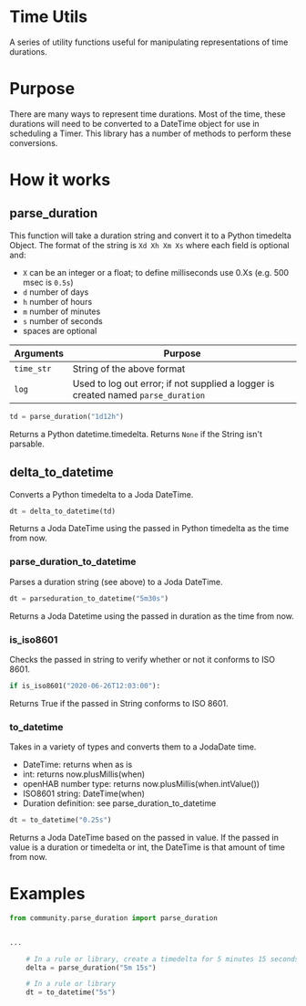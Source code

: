 # Time Utils
A series of utility functions useful for manipulating representations of time durations.

# Purpose
There are many ways to represent time durations.
Most of the time, these durations will need to be converted to a DateTime object for use in scheduling a Timer.
This library has a number of methods to perform these conversions.

# How it works
## parse_duration
This function will take a duration string and convert it to a Python timedelta Object.
The format of the string is `Xd Xh Xm Xs` where each field is optional and:
- `X` can be an integer or a float; to define milliseconds use 0.Xs (e.g. 500 msec is `0.5s`)
- `d` number of days
- `h` number of hours
- `m` number of minutes
- `s` number of seconds
- spaces are optional

Arguments | Purpose
-|-
`time_str` | String of the above format
`log` | Used to log out error; if not supplied a logger is created named `parse_duration`

```python
td = parse_duration("1d12h")
```

Returns a Python datetime.timedelta. Returns `None` if the String isn't parsable. 

## delta_to_datetime
Converts a Python timedelta to a Joda DateTime.

```python
dt = delta_to_datetime(td)
```
Returns a Joda DateTime using the passed in Python timedelta as the time from now.

### parse_duration_to_datetime
Parses a duration string (see above) to a Joda DateTime.

```python
dt = parseduration_to_datetime("5m30s")
```
Returns a Joda Datetime using the passed in duration as the time from now.

### is_iso8601
Checks the passed in string to verify whether or not it conforms to ISO 8601.

```python
if is_iso8601("2020-06-26T12:03:00"):
```

Returns True if the passed in String conforms to ISO 8601.

### to_datetime
Takes in a variety of types and converts them to a JodaDate time.

- DateTime: returns when as is
- int: returns now.plusMillis(when)
- openHAB number type: returns now.plusMillis(when.intValue())
- ISO8601 string: DateTime(when)
- Duration definition: see parse_duration_to_datetime

```python
dt = to_datetime("0.25s")
```

Returns a Joda DateTime based on the passed in value. 
If the passed in value is a duration or timedelta or int, the DateTime is that amount of time from now.

# Examples

```python
from community.parse_duration import parse_duration


...

    # In a rule or library, create a timedelta for 5 minutes 15 seconds.
    delta = parse_duration("5m 15s")

    # In a rule or library
    dt = to_datetime("5s")
 ```
